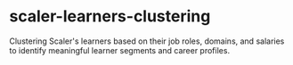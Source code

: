 # scaler-learners-clustering
Clustering Scaler's learners based on their job roles, domains, and salaries to identify meaningful learner segments and career profiles.
